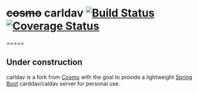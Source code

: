 # ~~cosmo~~ carldav [![Build Status](https://api.travis-ci.org/ksokol/carldav.png?branch=master)](https://travis-ci.org/ksokol/carldav/) [![Coverage Status](https://coveralls.io/repos/ksokol/carldav/badge.png?branch=master)](https://coveralls.io/r/ksokol/carldav?branch=master)
=====

## Under construction

carldav is a fork from [Cosmo](https://github.com/1and1/cosmo) with the goal to provide a lightweight [Spring Boot](http://projects.spring.io/spring-boot/) carddav/caldav server for personal use.
